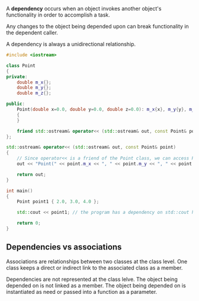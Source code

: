 A **dependency** occurs when an object invokes another object's functionality in order to accomplish a task. 

Any changes to the object being depended upon can break functionality in the dependent caller.

A dependency is always a unidirectional relationship.

```cpp
#include <iostream>

class Point
{
private:
    double m_x{};
    double m_y{};
    double m_z{};

public:
    Point(double x=0.0, double y=0.0, double z=0.0): m_x{x}, m_y{y}, m_z{z}
    {
    }

    friend std::ostream& operator<< (std::ostream& out, const Point& point); // Point has a dependency on std::ostream here
};

std::ostream& operator<< (std::ostream& out, const Point& point)
{
    // Since operator<< is a friend of the Point class, we can access Point's members directly.
    out << "Point(" << point.m_x << ", " << point.m_y << ", " << point.m_z << ')';

    return out;
}

int main()
{
    Point point1 { 2.0, 3.0, 4.0 };

    std::cout << point1; // the program has a dependency on std::cout here

    return 0;
}
```

## Dependencies vs associations 
Associations are relationships between two classes at the class level. One class keeps a direct or indirect link to the associated class as a member.

Dependencies are not represented at the class lelve. The object being depended on is not linked as a member. The object being depended on is instantiated as need or passed into a function as a parameter. 
